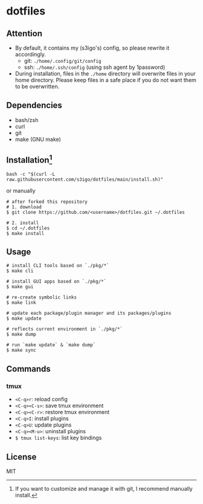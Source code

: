 # dotfiles

## Attention

- By default, it contains my (s3igo's) config, so please rewrite it accordingly.
    - git: `./home/.config/git/config`
    - ssh: `./home/.ssh/config` (using ssh agent by 1password)
- During installation, files in the `./home` directory will overwrite files in your home directory.
  Please keep files in a safe place if you do not want them to be overwritten.

## Dependencies

- bash/zsh
- curl
- git
- make (GNU make)

## Installation[^1]

[^1]: If you want to customize and manage it with git, I recommend manually install.


```shell
bash -c "$(curl -L raw.githubusercontent.com/s3igo/dotfiles/main/install.sh)"
```

or manually

```shell
# after forked this repository
# 1. download
$ git clone https://github.com/<username>/dotfiles.git ~/.dotfiles

# 2. install
$ cd ~/.dotfiles
$ make install
```

## Usage

```shell
# install CLI tools based on `./pkg/*`
$ make cli

# install GUI apps based on `./pkg/*`
$ make gui

# re-create symbolic links
$ make link

# update each package/plugin manager and its packages/plugins
$ make update

# reflects current environment in `./pkg/*`
$ make dump

# run `make update` & `make dump`
$ make sync
```

## Commands

### tmux

- `<C-q>r`: reload config
- `<C-q><C-s>`: save tmux environment
- `<C-q><C-r>`: restore tmux environment
- `<C-q>I`: install plugins
- `<C-q>U`: update plugins
- `<C-q><M-u>`: uninstall plugins
- `$ tmux list-keys`: list key bindings


## License

MIT
